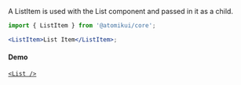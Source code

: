 A ListItem is used with the List component and passed in it as a child.

```jsx
import { ListItem } from '@atomikui/core';

<ListItem>List Item</ListItem>;
```

#### Demo

[`<List />`](/styleguide/#/Data%20Display/List)
